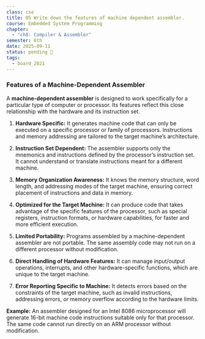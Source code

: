 ```yaml
---
class: cse
title: 05 Write down the features of machine dependent assembler.
course: Embedded System Programming
chapter:
  - "ch8: Compiler & Assembler"
semester: 6th
date: 2025-09-11
status: pending 🛑
tags:
  - board_2021
---
```

### Features of a Machine-Dependent Assembler

A **machine-dependent assembler** is designed to work specifically for a particular type of computer or processor. Its features reflect this close relationship with the hardware and its instruction set.

1. **Hardware Specific:** It generates machine code that can only be executed on a specific processor or family of processors. Instructions and memory addressing are tailored to the target machine’s architecture.
    
2. **Instruction Set Dependent:** The assembler supports only the mnemonics and instructions defined by the processor’s instruction set. It cannot understand or translate instructions meant for a different machine.
    
3. **Memory Organization Awareness:** It knows the memory structure, word length, and addressing modes of the target machine, ensuring correct placement of instructions and data in memory.
    
4. **Optimized for the Target Machine:** It can produce code that takes advantage of the specific features of the processor, such as special registers, instruction formats, or hardware capabilities, for faster and more efficient execution.
    
5. **Limited Portability:** Programs assembled by a machine-dependent assembler are not portable. The same assembly code may not run on a different processor without modification.
    
6. **Direct Handling of Hardware Features:** It can manage input/output operations, interrupts, and other hardware-specific functions, which are unique to the target machine.
    
7. **Error Reporting Specific to Machine:** It detects errors based on the constraints of the target machine, such as invalid instructions, addressing errors, or memory overflow according to the hardware limits.

**Example:** An assembler designed for an Intel 8086 microprocessor will generate 16-bit machine code instructions suitable only for that processor. The same code cannot run directly on an ARM processor without modification.